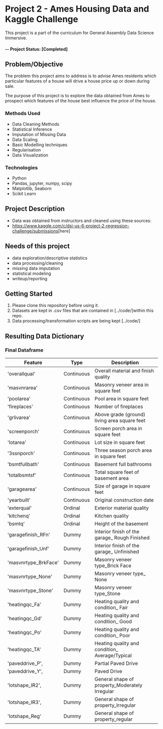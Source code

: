 # Project 2 - Ames Housing Data and Kaggle Challenge

This project is a part of the curriculum for General Assembly Data Science Immersive.

#### -- Project Status: [Completed]

## Problem/Objective
The problem this project aims to address is to advise Ames residents which particular features of a house will drive a house price up or down during sale. 

The purpose of this project is to explore the data obtained from Ames to prospect which features of the house best influence the price of the house.

### Methods Used
* Data Cleaning Methods
*  Statistical Inference
* Imputation of Missing Data
* Data Scaling
* Basic Modelling techniques
* Regularisation 
* Data Visualization

### Technologies
* Python
* Pandas, jupyter, numpy, scipy
* Matplotlib, Seaborn
* Scikit Learn

## Project Description
- Data was obtained from instructors and cleaned using these sources:
- <https://www.kaggle.com/c/dsi-us-6-project-2-regression-challenge/submissions>[here]

## Needs of this project

- data exploration/descriptive statistics
- data processing/cleaning
- missing data imputation
- statistical modeling
- writeup/reporting

## Getting Started

1. Please clone this repository before using it. 
2. Datasets are kept in .csv files that are contained in [../code/]within this repo.   
3. Data processing/transformation scripts are being kept [../code/]


## Resulting Data Dictionary

### Final Dataframe
|Feature|Type|Description|
|---|---|---|
|'overallqual'|Continuous| Overall material and finish quality|
|'masvnrarea'|Continuous|Masonry veneer area in square feet|
|'poolarea'|Continuous| Pool area in square feet|
|'fireplaces'|Continuous| Number of fireplaces|
|'grlivarea'|Continuous| Above grade (ground) living area square feet|
|'screenporch'|Continuous| Screen porch area in square feet|
|'lotarea'|Continuous| Lot size in square feet|
|'3ssnporch'|Continuous| Three season porch area in square feet|
|'bsmtfullbath'|Continuous| Basement full bathrooms|
|'totalbsmtsf'|Continuous| Total square feet of basement area|
|'garagearea'|Continuous| Size of garage in square feet|
|'yearbuilt'|Continuous| Original construction date|
|'exterqual'|Ordinal| Exterior material quality|
|'kitchenq'|Ordinal| Kitchen quality|
|'bsmtq'|Ordinal| Height of the basement|
|'garagefinish_RFn'|Dummy|  Interior finish of the garage_ Rough Finished|
|'garagefinish_Unf'|Dummy|  Interior finish of the garage_ Unfinished|
|'masvnrtype_BrkFace'|Dummy| Masonry veneer type_Brick Face|
|'masvnrtype_None'|Dummy| Masonry veneer type_ None|
|'masvnrtype_Stone'|Dummy|Masonry veneer type_Stone|
|'heatingqc_Fa'|Dummy| Heating quality and condition_ Fair|
|'heatingqc_Gd'|Dummy|Heating quality and condition_ Good|
|'heatingqc_Po'|Dummy|Heating quality and condition_ Poor|
|'heatingqc_TA'|Dummy|Heating quality and condition_ Average/Typical|
|'paveddrive_P',|Dummy| Partial Paved Drive|
|'paveddrive_Y',|Dummy| Paved Drive|
|'lotshape_IR2',|Dummy| General shape of property_Moderately Irregular|
|'lotshape_IR3',|Dummy|General shape of property_Irregular|
|'lotshape_Reg'|Dummy|General shape of property_regular|

